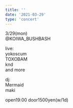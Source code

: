 ```yaml
---
title: ''
date: '2021-03-29'
type: 'concert'
---
```


3/29(mon)   
@KOIWA_BUSHBASH
 

live:  
yokoscum  
TOXOBAM  
knd  
and more

dj:  
Mermaid  
maki

open19:00 door1500yen(w/1d)